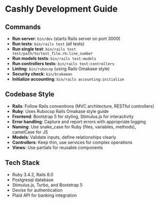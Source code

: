 # Cashly Development Guide

## Commands
- **Run server**: `bin/dev` (starts Rails server on port 3000)
- **Run tests**: `bin/rails test` (all tests)
- **Run single test**: `bin/rails test test/path/to/test_file.rb:line_number`
- **Run models tests**: `bin/rails test:models`
- **Run controllers tests**: `bin/rails test:controllers`
- **Linting**: `bin/rubocop` (using Rails Omakase style)
- **Security check**: `bin/brakeman`
- **Initialize accounting**: `bin/rails accounting:initialize`

## Codebase Style
- **Rails**: Follow Rails conventions (MVC architecture, RESTful controllers)
- **Ruby**: Uses Rubocop Rails Omakase style guide
- **Frontend**: Bootstrap 5 for styling, Stimulus.js for interactivity
- **Error handling**: Capture and report errors with appropriate logging
- **Naming**: Use snake_case for Ruby (files, variables, methods), camelCase for JS
- **Models**: Validate inputs, define relationships clearly
- **Controllers**: Keep thin, use services for complex operations
- **Views**: Use partials for reusable components

## Tech Stack
- Ruby 3.4.2, Rails 8.0
- Postgresql database
- Stimulus.js, Turbo, and Bootstrap 5
- Devise for authentication
- Plaid API for banking integration